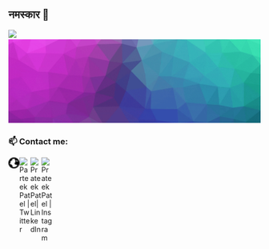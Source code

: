 ## नमस्कार 🙏
![](https://komarev.com/ghpvc/?username=pr47eek)
<br>
[![image](https://github.com/Pr47eek/pr47eek/blob/master/Prateek%20Patel(2).gif)](https://pr47eek.github.io/)
<br>
### 📫 Contact me:

[<img align="left" alt="https://pr47eek.github.io/" width="22px" src="https://raw.githubusercontent.com/iconic/open-iconic/master/svg/globe.svg" />](https://Pr47eek.github.io/)
[<img align="left" alt="Parteek Patel | Twitter" width="22px" src="https://cdn.jsdelivr.net/npm/simple-icons@v3/icons/twitter.svg" />](https://www.twitter.com/Pr47eek/)
[<img align="left" alt="Prateek Patel| LinkedIn" width="22px" src="https://cdn.jsdelivr.net/npm/simple-icons@v3/icons/linkedin.svg" />](https://www.linkedin.com/in/pr47eek)
[<img align="left" alt="Prateek Patel | Instagram" width="22px" src="https://cdn.jsdelivr.net/npm/simple-icons@v3/icons/instagram.svg" />](https://www.instagram.com/pr47eek/)

<br />
